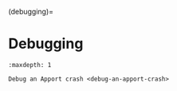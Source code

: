 (debugging)=
# Debugging

```{toctree}
:maxdepth: 1

Debug an Apport crash <debug-an-apport-crash>
```

